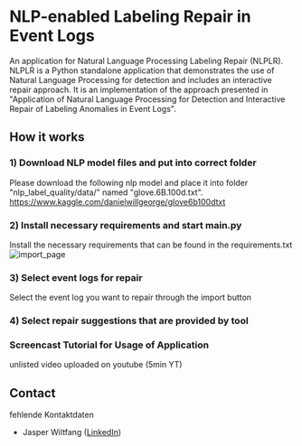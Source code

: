 # NLP-enabled Labeling Repair in Event Logs

An application for Natural Language Processing Labeling Repair (NLPLR). NLPLR is a Python standalone application that demonstrates the use of Natural Language Processing for detection and includes an interactive repair approach. It is an implementation of the approach presented in "Application of Natural Language Processing for Detection and
Interactive Repair of Labeling Anomalies in Event Logs".

## How it works

### 1) Download NLP model files and put into correct folder

Please download the following nlp model and place it into folder "nlp_label_quality/data/" named "glove.6B.100d.txt".
<https://www.kaggle.com/danielwillgeorge/glove6b100dtxt>

### 2) Install necessary requirements and start main.py

Install the necessary requirements that can be found in the requirements.txt
![import_page](https://user-images.githubusercontent.com/93436324/140188257-68c1040e-bd9d-47ac-86b7-28815461f30c.png)


### 3) Select event logs for repair

Select the event log you want to repair through the import button

### 4) Select repair suggestions that are provided by tool

### Screencast Tutorial for Usage of Application

unlisted video uploaded on youtube (5min YT)

## Contact

fehlende Kontaktdaten

- Jasper Wiltfang ([LinkedIn](https://www.linkedin.com/in/jasper-wiltfang))
